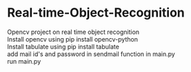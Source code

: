 # Real-time-Object-Recognition
Opencv project on real time object recognition <br>
Install opencv using pip install opencv-python <br>
Install tabulate using pip install tabulate <br>
add mail id's and password in sendmail function in main.py <br>
run main.py 
